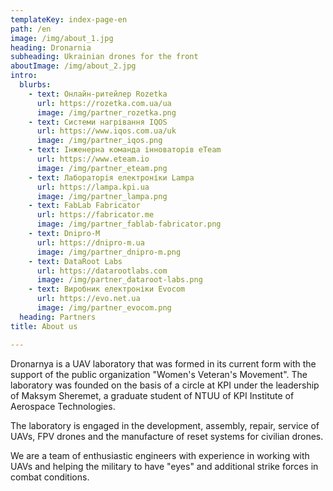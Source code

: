 ```yaml
---
templateKey: index-page-en
path: /en
image: /img/about_1.jpg
heading: Dronarnia
subheading: Ukrainian drones for the front
aboutImage: /img/about_2.jpg
intro:
  blurbs:
    - text: Онлайн-ритейлер Rozetka
      url: https://rozetka.com.ua/ua
      image: /img/partner_rozetka.png
    - text: Системи нагрівання IQOS  
      url: https://www.iqos.com.ua/uk
      image: /img/partner_iqos.png
    - text: Інженерна команда інноваторів eTeam
      url: https://www.eteam.io
      image: /img/partner_eteam.png
    - text: Лабораторія електроніки Lampa
      url: https://lampa.kpi.ua
      image: /img/partner_lampa.png
    - text: FabLab Fabricator
      url: https://fabricator.me
      image: /img/partner_fablab-fabricator.png
    - text: Dnipro-M
      url: https://dnipro-m.ua
      image: /img/partner_dnipro-m.png
    - text: DataRoot Labs
      url: https://datarootlabs.com
      image: /img/partner_dataroot-labs.png
    - text: Виробник електроніки Evocom  
      url: https://evo.net.ua
      image: /img/partner_evocom.png
  heading: Partners
title: About us

---
```


<!-- <p><img src="/img/dronarnia/logo/dronarnia_logo_ua.svg" alt="Dronarnia Logo" width="200"/></p> -->

Dronarnya is a UAV laboratory that was formed in its current form with the support of the public organization "Women's Veteran's Movement". The laboratory was founded on the basis of a circle at KPI under the leadership of Maksym Sheremet, a graduate student of NTUU of KPI Institute of Aerospace Technologies.

The laboratory is engaged in the development, assembly, repair, service of UAVs, FPV drones and the manufacture of reset systems for civilian drones.

We are a team of enthusiastic engineers with experience in working with UAVs and helping the military to have "eyes" and additional strike forces in combat conditions.
